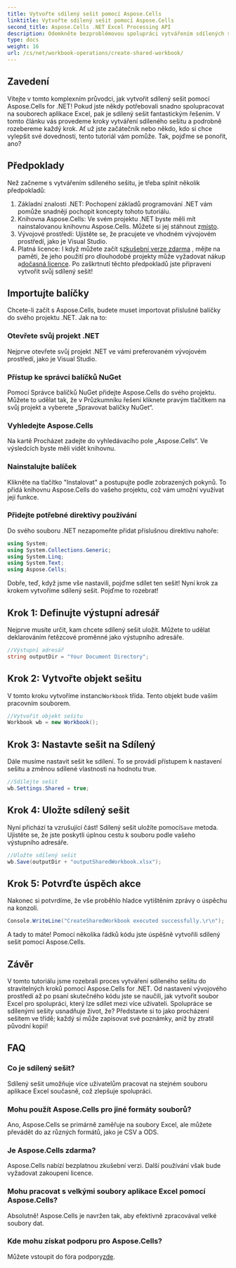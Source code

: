 ```yaml
---
title: Vytvořte sdílený sešit pomocí Aspose.Cells
linktitle: Vytvořte sdílený sešit pomocí Aspose.Cells
second_title: Aspose.Cells .NET Excel Processing API
description: Odemkněte bezproblémovou spolupráci vytvářením sdílených sešitů pomocí Aspose.Cells for .NET s tímto snadným průvodcem krok za krokem.
type: docs
weight: 16
url: /cs/net/workbook-operations/create-shared-workbook/
---
```

## Zavedení
Vítejte v tomto komplexním průvodci, jak vytvořit sdílený sešit pomocí Aspose.Cells for .NET! Pokud jste někdy potřebovali snadno spolupracovat na souborech aplikace Excel, pak je sdílený sešit fantastickým řešením. V tomto článku vás provedeme kroky vytváření sdíleného sešitu a podrobně rozebereme každý krok. Ať už jste začátečník nebo někdo, kdo si chce vylepšit své dovednosti, tento tutoriál vám pomůže. Tak, pojďme se ponořit, ano?
## Předpoklady
Než začneme s vytvářením sdíleného sešitu, je třeba splnit několik předpokladů:
1. Základní znalosti .NET: Pochopení základů programování .NET vám pomůže snadněji pochopit koncepty tohoto tutoriálu.
2. Knihovna Aspose.Cells: Ve svém projektu .NET byste měli mít nainstalovanou knihovnu Aspose.Cells. Můžete si jej stáhnout z[místo](https://releases.aspose.com/cells/net/).
3. Vývojové prostředí: Ujistěte se, že pracujete ve vhodném vývojovém prostředí, jako je Visual Studio.
4.  Platná licence: I když můžete začít s[zkušební verze zdarma](https://releases.aspose.com/) , mějte na paměti, že jeho použití pro dlouhodobé projekty může vyžadovat nákup a[dočasná licence](https://purchase.aspose.com/temporary-license/).
Po zaškrtnutí těchto předpokladů jste připraveni vytvořit svůj sdílený sešit!
## Importujte balíčky
Chcete-li začít s Aspose.Cells, budete muset importovat příslušné balíčky do svého projektu .NET. Jak na to:
### Otevřete svůj projekt .NET
Nejprve otevřete svůj projekt .NET ve vámi preferovaném vývojovém prostředí, jako je Visual Studio.
### Přístup ke správci balíčků NuGet
Pomocí Správce balíčků NuGet přidejte Aspose.Cells do svého projektu. Můžete to udělat tak, že v Průzkumníku řešení kliknete pravým tlačítkem na svůj projekt a vyberete „Spravovat balíčky NuGet“.
### Vyhledejte Aspose.Cells
Na kartě Procházet zadejte do vyhledávacího pole „Aspose.Cells“. Ve výsledcích byste měli vidět knihovnu.
### Nainstalujte balíček
Klikněte na tlačítko "Instalovat" a postupujte podle zobrazených pokynů. To přidá knihovnu Aspose.Cells do vašeho projektu, což vám umožní využívat její funkce.
### Přidejte potřebné direktivy používání
Do svého souboru .NET nezapomeňte přidat příslušnou direktivu nahoře:
```csharp
using System;
using System.Collections.Generic;
using System.Linq;
using System.Text;
using Aspose.Cells;
```
Dobře, teď, když jsme vše nastavili, pojďme sdílet ten sešit!
Nyní krok za krokem vytvoříme sdílený sešit. Pojďme to rozebrat!
## Krok 1: Definujte výstupní adresář
Nejprve musíte určit, kam chcete sdílený sešit uložit. Můžete to udělat deklarováním řetězcové proměnné jako výstupního adresáře.
```csharp
//Výstupní adresář
string outputDir = "Your Document Directory";
```
## Krok 2: Vytvořte objekt sešitu
 V tomto kroku vytvoříme instanci`Workbook` třída. Tento objekt bude vaším pracovním souborem.
```csharp
//Vytvořit objekt sešitu
Workbook wb = new Workbook();
```
## Krok 3: Nastavte sešit na Sdílený
Dále musíme nastavit sešit ke sdílení. To se provádí přístupem k nastavení sešitu a změnou sdílené vlastnosti na hodnotu true.
```csharp
//Sdílejte sešit
wb.Settings.Shared = true;
```
## Krok 4: Uložte sdílený sešit
 Nyní přichází ta vzrušující část! Sdílený sešit uložíte pomocí`Save` metoda. Ujistěte se, že jste poskytli úplnou cestu k souboru podle vašeho výstupního adresáře.
```csharp
//Uložte sdílený sešit
wb.Save(outputDir + "outputSharedWorkbook.xlsx");
```
## Krok 5: Potvrďte úspěch akce
Nakonec si potvrdíme, že vše proběhlo hladce vytištěním zprávy o úspěchu na konzoli.
```csharp
Console.WriteLine("CreateSharedWorkbook executed successfully.\r\n");
```
A tady to máte! Pomocí několika řádků kódu jste úspěšně vytvořili sdílený sešit pomocí Aspose.Cells.
## Závěr
V tomto tutoriálu jsme rozebrali proces vytváření sdíleného sešitu do stravitelných kroků pomocí Aspose.Cells for .NET. Od nastavení vývojového prostředí až po psaní skutečného kódu jste se naučili, jak vytvořit soubor Excel pro spolupráci, který lze sdílet mezi více uživateli.
Spolupráce se sdílenými sešity usnadňuje život, že? Představte si to jako procházení sešitem ve třídě; každý si může zapisovat své poznámky, aniž by ztratil původní kopii!
## FAQ
### Co je sdílený sešit?  
Sdílený sešit umožňuje více uživatelům pracovat na stejném souboru aplikace Excel současně, což zlepšuje spolupráci.
### Mohu použít Aspose.Cells pro jiné formáty souborů?  
Ano, Aspose.Cells se primárně zaměřuje na soubory Excel, ale můžete převádět do az různých formátů, jako je CSV a ODS.
### Je Aspose.Cells zdarma?  
Aspose.Cells nabízí bezplatnou zkušební verzi. Další používání však bude vyžadovat zakoupení licence.
### Mohu pracovat s velkými soubory aplikace Excel pomocí Aspose.Cells?  
Absolutně! Aspose.Cells je navržen tak, aby efektivně zpracovával velké soubory dat.
### Kde mohu získat podporu pro Aspose.Cells?  
 Můžete vstoupit do fóra podpory[zde](https://forum.aspose.com/c/cells/9).